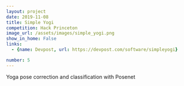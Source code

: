 ```yaml
---
layout: project
date: 2019-11-08
title: Simple Yogi
competition: Hack Princeton
image_url: /assets/images/simple_yogi.png
show_in_home: False
links:
  - {name: Devpost, url: https://devpost.com/software/simpleyogi}

number: 5
---
```


Yoga pose correction and classification with Posenet